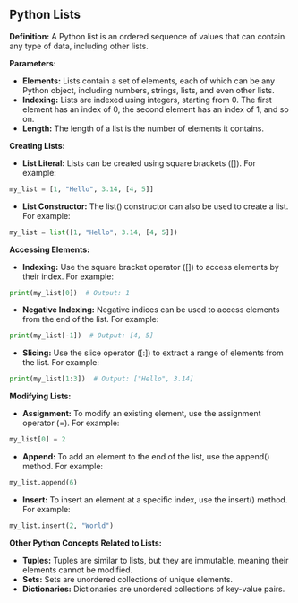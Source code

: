 ## Python Lists

**Definition:**
A Python list is an ordered sequence of values that can contain any type of data, including other lists.

**Parameters:**

* **Elements:** Lists contain a set of elements, each of which can be any Python object, including numbers, strings, lists, and even other lists.
* **Indexing:** Lists are indexed using integers, starting from 0. The first element has an index of 0, the second element has an index of 1, and so on.
* **Length:** The length of a list is the number of elements it contains.

**Creating Lists:**
* **List Literal:** Lists can be created using square brackets ([]). For example:
```python
my_list = [1, "Hello", 3.14, [4, 5]]
```

* **List Constructor:** The list() constructor can also be used to create a list. For example:
```python
my_list = list([1, "Hello", 3.14, [4, 5]])
```

**Accessing Elements:**
* **Indexing:** Use the square bracket operator ([]) to access elements by their index. For example:
```python
print(my_list[0])  # Output: 1
```

* **Negative Indexing:** Negative indices can be used to access elements from the end of the list. For example:
```python
print(my_list[-1])  # Output: [4, 5]
```

* **Slicing:** Use the slice operator ([:]) to extract a range of elements from the list. For example:
```python
print(my_list[1:3])  # Output: ["Hello", 3.14]
```

**Modifying Lists:**
* **Assignment:** To modify an existing element, use the assignment operator (=). For example:
```python
my_list[0] = 2
```

* **Append:** To add an element to the end of the list, use the append() method. For example:
```python
my_list.append(6)
```

* **Insert:** To insert an element at a specific index, use the insert() method. For example:
```python
my_list.insert(2, "World")
```

**Other Python Concepts Related to Lists:**

* **Tuples:** Tuples are similar to lists, but they are immutable, meaning their elements cannot be modified.
* **Sets:** Sets are unordered collections of unique elements.
* **Dictionaries:** Dictionaries are unordered collections of key-value pairs.